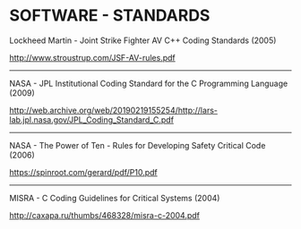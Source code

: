 # SOFTWARE - STANDARDS

Lockheed Martin - Joint Strike Fighter AV C++ Coding Standards (2005)

http://www.stroustrup.com/JSF-AV-rules.pdf

---

NASA - JPL Institutional Coding Standard for the C Programming Language (2009)

http://web.archive.org/web/20190219155254/http://lars-lab.jpl.nasa.gov/JPL_Coding_Standard_C.pdf

---

NASA - The Power of Ten - Rules for Developing Safety Critical Code (2006)

https://spinroot.com/gerard/pdf/P10.pdf

---

MISRA - C Coding Guidelines for Critical Systems (2004)

http://caxapa.ru/thumbs/468328/misra-c-2004.pdf
